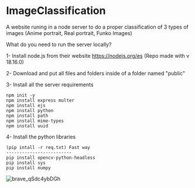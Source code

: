 # ImageClassification
A website runing in a node server to do a proper classification of 3 types of images (Anime portrait, Real portrait, Funko Images)

What do you need to run the server locally? 

1- Install node.js from their website https://nodejs.org/es (Repo made with v 18.16.0)

2- Download and put all files and folders inside of a folder named "public"

3- Install all the server requirements  

    npm init -y
    npm install express multer
    npm install ejs  
    npm install python     
    npm install path
    npm install mime-types
    npm install uuid

4- Install the python libraries

    (pip intall -r req.txt) Fast way
    -------------------------
    pip install opencv-python-headless
    pip install sys
    pip install numpy
![brave_qSdc4ybDGh](https://github.com/LimpStone/ImageClassification/assets/69880372/ec5f0bd6-946e-4222-a3d6-12c0d9786df5)

